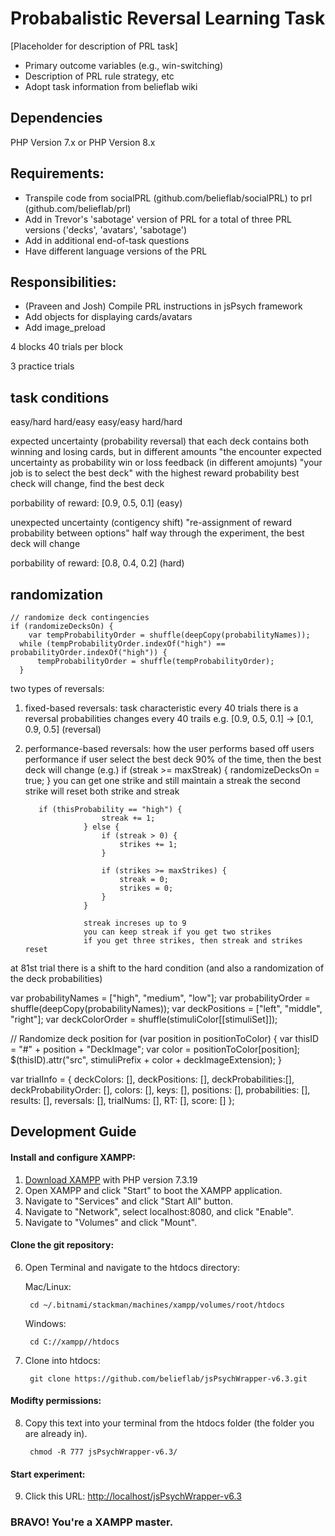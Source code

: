 # Probabalistic Reversal Learning Task
[Placeholder for description of PRL task]
* Primary outcome variables (e.g., win-switching)
* Description of PRL rule strategy, etc
* Adopt task information from belieflab wiki
## Dependencies
PHP Version 7.x or PHP Version 8.x
## Requirements: 
* Transpile code from socialPRL (github.com/belieflab/socialPRL) to prl (github.com/belieflab/prl)
* Add in Trevor's 'sabotage' version of PRL for a total of three PRL versions ('decks', 'avatars', 'sabotage')
* Add in additional end-of-task questions
* Have different language versions of the PRL
## Responsibilities:
* (Praveen and Josh) Compile PRL instructions in jsPsych framework
* Add objects for displaying cards/avatars 
* Add image_preload




4 blocks
40 trials per block

3 practice trials

## task conditions
easy/hard hard/easy easy/easy hard/hard

expected uncertainty (probability reversal)
that each deck contains both winning and losing cards, but in different amounts
"the encounter expected uncertainty as probability win or loss feedback (in different amojunts)
"your job is to select the best deck" with the highest reward probability
best check will change, find the best deck

porbability of reward: [0.9, 0.5, 0.1] (easy)

unexpected uncertainty (contigency shift)
"re-assignment of reward probability between options"
half way through the experiment, the best deck will change

porbability of reward: [0.8, 0.4, 0.2] (hard)

## randomization

  
    // randomize deck contingencies
    if (randomizeDecksOn) {
        var tempProbabilityOrder = shuffle(deepCopy(probabilityNames));
      while (tempProbabilityOrder.indexOf("high") == probabilityOrder.indexOf("high")) {
          tempProbabilityOrder = shuffle(tempProbabilityOrder);
      }

two types of reversals:

1. fixed-based reversals:
        task characteristic
        every 40 trials there is a reversal
        probabilities changes every 40 trails
        e.g. [0.9, 0.5, 0.1] -> [0.1, 0.9, 0.5] (reversal)
      
2. performance-based reversals:
        how the user performs
        based off users performance
        if user select the best deck 90% of the time, then the best deck will change (e.g.)
        if (streak >= maxStreak) {
                        randomizeDecksOn = true;
                    }
        you can get one strike and still maintain a streak
        the second strike will reset both strike and streak

          if (thisProbability == "high") {
                        streak += 1;
                    } else {
                        if (streak > 0) {
                            strikes += 1;
                        }

                        if (strikes >= maxStrikes) {
                            streak = 0;
                            strikes = 0;
                        }
                    }

                    streak increses up to 9
                    you can keep streak if you get two strikes
                    if you get three strikes, then streak and strikes reset


at 81st trial there is a shift to the hard condition (and also a randomization of the deck probabilities)

var probabilityNames = ["high", "medium", "low"];
var probabilityOrder = shuffle(deepCopy(probabilityNames));
var deckPositions = ["left", "middle", "right"];
var deckColorOrder = shuffle(stimuliColor[[stimuliSet]]);


// Randomize deck position
for (var position in positionToColor) {
    var thisID = "#" + position + "DeckImage";
    var color = positionToColor[position];
    $(thisID).attr("src", stimuliPrefix + color + deckImageExtension);
}


var trialInfo = {
  deckColors: [],
  deckPositions: [],
  deckProbabilities:[],
  deckProbabilityOrder: [],
  colors: [],
  keys: [],
  positions: [],
  probabilities: [],
  results: [],
  reversals: [],
  trialNums: [],
  RT: [],
  score: []
};

## Development Guide

#### Install and configure XAMPP:
1. [Download XAMPP](https://www.apachefriends.org/download.html) with PHP version 7.3.19
2. Open XAMPP and click "Start" to boot the XAMPP application.
3. Navigate to "Services" and click "Start All" button.
4. Navigate to "Network", select localhost:8080, and click "Enable".
5. Navigate to "Volumes" and click "Mount".

#### Clone the git repository:
6. Open Terminal and navigate to the htdocs directory:

    Mac/Linux:

        cd ~/.bitnami/stackman/machines/xampp/volumes/root/htdocs
    Windows:

        cd C://xampp//htdocs

7. Clone into htdocs:

        git clone https://github.com/belieflab/jsPsychWrapper-v6.3.git

#### Modifty permissions:
8. Copy this text into your terminal from the htdocs folder (the folder you are already in).

        chmod -R 777 jsPsychWrapper-v6.3/
        
#### Start experiment:     
9. Click this URL: [http://localhost/jsPsychWrapper-v6.3](http://localhost/jsPsychWrapper-v6.3)
      
      
      
### BRAVO! You're a XAMPP master.
        

